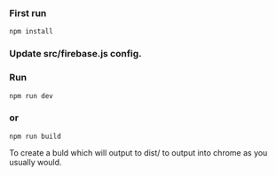 ### First run
`npm install`

### Update src/firebase.js config.

### Run 

`npm run dev`

### or 

`npm run build `

To create a buld which will output to dist/ to output into chrome as you usually would.
